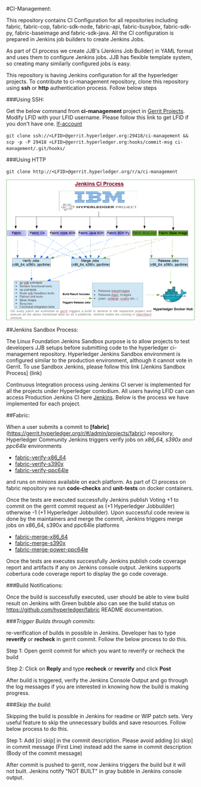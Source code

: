 #CI-Management:

This repository contains CI Configuration for all repositories including fabric, fabric-cop, fabric-sdk-node, fabric-api,  fabric-busybox,  fabric-sdk-py,  fabric-baseimage and  fabric-sdk-java. All the CI configuration is prepared in Jenkins job builders to create Jenkins Jobs.

As part of CI process we create JJB's (Jenkins Job Builder) in YAML format and uses them to configure Jenkins jobs. JJB has flexible template system, so creating many similarly configured jobs is easy.

This repository is having Jenkins configuration for all the hyperledger projects. To contribute to ci-management repository, clone this repository using **ssh** or **http** authentication process. Follow below steps

###Using SSH:

Get the below command from **ci-management** project in [Gerrit Projects](https://gerrit.hyperledger.org/r/#/admin/projects/). Modify LFID with your LFID username. Please follow this link to get LFID if you don't have one. [lf-account](http://hyperledger-fabric.readthedocs.io/en/latest/Gerrit/lf-account/)

`git clone ssh://<LFID>@gerrit.hyperledger.org:29418/ci-management && scp -p -P 29418 <LFID>@gerrit.hyperledger.org:hooks/commit-msg ci-management/.git/hooks/`

###Using HTTP

`git clone http://<LFID>@gerrit.hyperledger.org/r/a/ci-management`

![CI-Process](Jenkins_ci.PNG)

##Jenkins Sandbox Process:

The Linux Foundation Jenkins Sandbox purpose is to allow projects to test developers JJB setups before submitting code to the hyperledger ci-management repository. Hyperledger Jenkins Sandbox environment is configured similar to the production environment, although it cannot vote in Gerrit. To use Sandbox Jenkins, please follow this link [Jenkins Sandbox Process] (link)

Continuous Integration process using Jenkins CI server is implemented for all the projects under Hyperledger contodium. All users having LFID can can access Production Jenkins CI here [Jenkins](https://jenkins.hyplerledger.org). Below is the process we have implemented for each project.

##Fabric: 

When a user submits a commit to **[fabric]**(https://gerrit.hyperledger.org/r/#/admin/projects/fabric) repository, Hyperledger Community Jenkins triggers verify jobs on *x86_64, s390x and ppc64le* environments 

  - [fabric-verify-x86_64](https://jenkins.hyperledger.org/view/fabric/job/fabric-verify-x86_64/)
  - [fabric-verify-s390x](https://jenkins.hyperledger.org/view/fabric/job/fabric-verify-z/)
  - [fabric-verify-ppc64le](https://jenkins.hyperledger.org/view/fabric/job/fabric-verify-power-ppc64le/) 

and runs on minions available on each platform. As part of CI process on fabric repository we run **code-checks** and **unit-tests** on docker containers. 

Once the tests are executed successfully Jenkins publish Voting +1 to commit on the gerrit commit request as (+1 Hyperledger Jobbuilder) otherwise -1 (+1 Hyperledger Jobbuilder). Upon successful code review is done by the maintainers and merge the commit, Jenkins triggers merge jobs on x86_64, s390x and ppc64le platforms

  - [fabric-merge-x86_64](https://jenkins.hyperledger.org/view/fabric/job/fabric-merge-x86_64/) 
  - [fabric-merge-s390x](https://jenkins.hyperledger.org/view/fabric/job/fabric-merge-z/)
  - [fabric-merge-power-ppc64le](https://jenkins.hyperledger.org/view/fabric/job/fabric-merge-power-ppc64le/) 

Once the tests are executes successfully Jenkins publish code coverage report and artifacts if any on Jenkins console output. Jenkins supports cobertura code coverage report to display the go code coverage.

###Build Notifications:

Once the build is successfully executed, user should be able to view build result on Jenkins with Green bubble also can see the build status on https://github.com/hyperledger/fabric README documentation.

###*Trigger Builds through commits*:

re-verification of builds in possible in Jenkins. Developer has to type **reverify** or **recheck** in gerrit commit. Follow the below process to do this.

Step 1: Open gerrit commit for which you want to reverify or recheck the build

Step 2: Click on **Reply** and type **recheck** or **reverify** and click **Post**

After build is triggered, verify the Jenkins Console Output and go through the log messages if you are interested in knowing how the build is making progress.

###*Skip the build*:

Skipping the build is possible in Jenkins for readme or WIP patch sets. Very useful feature to skip the unnecessary builds and save resources. Follow below process to do this.

Step 1: Add [ci skip] in the commit description. Please avoid adding [ci skip] in commit message (First Line) instead add the same in commit description (Body of the commit message)

After commit is pushed to gerrit, now Jenkins triggers the build but it will not built. Jenkins notify "NOT BUILT" in gray bubble in Jenkins console output.
